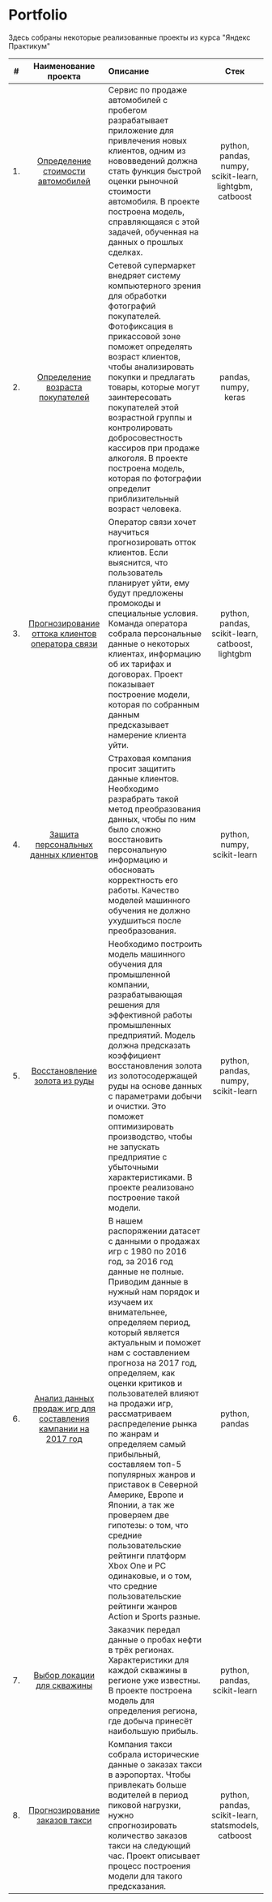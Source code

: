 # Portfolio

Здесь собраны некоторые реализованные проекты из курса "Яндекс Практикум"

| #  | Наименование проекта | Описание | Стек |
| -- | :------------------: | :------- | :--: |
| 1. | [Определение стоимости автомобилей](https://github.com/StepanMirenkov/portfolio/tree/main/car_price_prediction) | Сервис по продаже автомобилей с пробегом  разрабатывает приложение для привлечения новых клиентов, одним из нововведений должна стать функция быстрой оценки рыночной стоимости автомобиля. В проекте построена модель, справляющаяся с этой задачей, обученная на данных о прошлых сделках. | python, pandas, numpy, scikit-learn, lightgbm, catboost |
| 2. | [Определение возраста покупателей](https://github.com/StepanMirenkov/portfolio/tree/main/customer_age_recognition) | Сетевой супермаркет внедряет систему компьютерного зрения для обработки фотографий покупателей. Фотофиксация в прикассовой зоне поможет определять возраст клиентов, чтобы анализировать покупки и предлагать товары, которые могут заинтересовать покупателей этой возрастной группы и контролировать добросовестность кассиров при продаже алкоголя. В проекте построена модель, которая по фотографии определит приблизительный возраст человека. | pandas, numpy, keras |
| 3. | [Прогнозирование оттока клиентов оператора связи](https://github.com/StepanMirenkov/portfolio/tree/main/customer_churn_forecasting) | Оператор связи хочет научиться прогнозировать отток клиентов. Если выяснится, что пользователь планирует уйти, ему будут предложены промокоды и специальные условия. Команда оператора собрала персональные данные о некоторых клиентах, информацию об их тарифах и договорах. Проект показывает построение модели, которая по собранным данным предсказывает намерение клиента уйти. | python, pandas, scikit-learn, catboost, lightgbm |
| 4. | [Защита персональных данных клиентов](https://github.com/StepanMirenkov/portfolio/tree/main/customer_data_protection) | Страховая компания просит защитить данные клиентов. Необходимо разрабрать такой метод преобразования данных, чтобы по ним было сложно восстановить персональную информацию и обосновать корректность его работы. Качество моделей машинного обучения не должно ухудшиться после преобразования. | python, numpy, scikit-learn |
| 5. | [Восстановление золота из руды](https://github.com/StepanMirenkov/portfolio/tree/main/gold_recovery) | Необходимо построить модель машинного обучения для промышленной компании, разрабатывающая решения для эффективной работы промышленных предприятий. Модель должна предсказать коэффициент восстановления золота из золотосодержащей руды на основе данных с параметрами добычи и очистки. Это поможет оптимизировать производство, чтобы не запускать предприятие с убыточными характеристиками. В проекте реализовано построение такой модели. | python, pandas, numpy, scikit-learn |
| 6. | [Анализ данных продаж игр для составления кампании на 2017 год](https://github.com/StepanMirenkov/portfolio/tree/main/marketing_campaign_statistics) | В нашем распоряжении датасет с данными о продажах игр с 1980 по 2016 год, за 2016 год данные не полные. Приводим данные в нужный нам порядок и изучаем их внимательнее, определяем период, который является актуальным и поможет нам с составлением прогноза на 2017 год, определяем, как оценки критиков и пользователей влияют на продажи игр, рассматриваем распределение рынка по жанрам и определяем самый прибыльный, составляем топ-5 популярных жанров и приставок в Северной Америке, Европе и Японии, а так же проверяем две гипотезы: о том, что средние пользовательские рейтинги платформ Xbox One и PC одинаковые, и о том, что средние пользовательские рейтинги жанров Action и Sports разные. | python, pandas |
| 7. | [Выбор локации для скважины](https://github.com/StepanMirenkov/portfolio/tree/main/oil_research_prediction) | Заказчик передал данные о пробах нефти в трёх регионах. Характеристики для каждой скважины в регионе уже известны. В проекте построена модель для определения региона, где добыча принесёт наибольшую прибыль. | python, pandas, scikit-learn |
| 8. | [Прогнозирование заказов такси](https://github.com/StepanMirenkov/portfolio/tree/main/taxi_ordering_prediction) | Компания такси собрала исторические данные о заказах такси в аэропортах. Чтобы привлекать больше водителей в период пиковой нагрузки, нужно спрогнозировать количество заказов такси на следующий час. Проект описывает процесс построения модели для такого предсказания. |python, pandas, scikit-learn, statsmodels, catboost |
